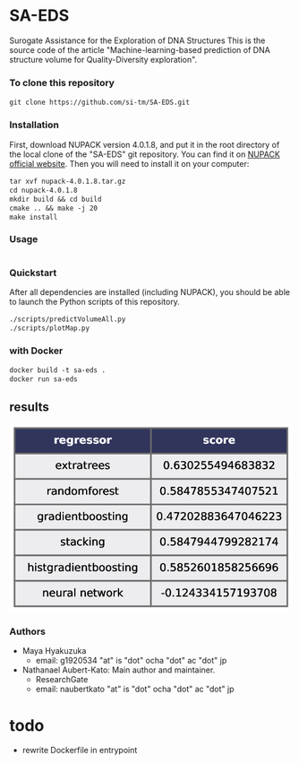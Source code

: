 # SA-EDS
Surogate Assistance for the Exploration of DNA Structures
This is the source code of the article "Machine-learning-based prediction of DNA structure volume for Quality-Diversity exploration".

### To clone this repository
```
git clone https://github.com/si-tm/SA-EDS.git
```
### Installation
First, download NUPACK version 4.0.1.8, and put it in the root directory of the local clone of the "SA-EDS" git repository. You can find it on [NUPACK official website](https://www.nupack.org/). Then you will need to install it on your computer:
```
tar xvf nupack-4.0.1.8.tar.gz
cd nupack-4.0.1.8
mkdir build && cd build
cmake .. && make -j 20
make install
```

### Usage
```

```
### Quickstart
After all dependencies are installed (including NUPACK), you should be able to launch the Python scripts of this repository.
```
./scripts/predictVolumeAll.py
./scripts/plotMap.py
```
### with Docker
```
docker build -t sa-eds .
docker run sa-eds
```

## results
![compararison with regressor for L1](fig/regressor_scores_L1.png)


### Authors
- Maya Hyakuzuka
    - email: g1920534 "at" is "dot" ocha "dot" ac "dot" jp
- Nathanael Aubert-Kato: Main author and maintainer.
    - ResearchGate
    - email: naubertkato "at" is "dot" ocha "dot" ac "dot" jp

# todo
- rewrite Dockerfile in entrypoint

